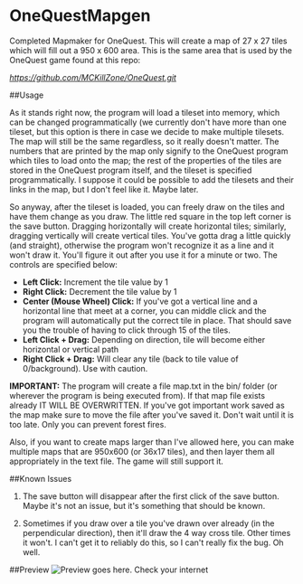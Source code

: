 OneQuestMapgen
==============

Completed Mapmaker for OneQuest. This will create a map of 27 x 27 tiles which will fill out a 950 x 600 area. This is the same area that is used by the OneQuest game found at this repo: 

*https://github.com/MCKillZone/OneQuest.git*

##Usage

As it stands right now, the program will load a tileset into memory, which can be changed programmatically (we currently don't have more than one tileset, but this option is there in case we decide to make multiple tilesets. The map will still be the same regardless, so it really doesn't matter. The numbers that are printed by the map only signify to the OneQuest program which tiles to load onto the map; the rest of the properties of the tiles are stored in the OneQuest program itself, and the tileset is specified programmatically. I suppose it could be possible to add the tilesets and their links in the map, but I don't feel like it. Maybe later.

So anyway, after the tileset is loaded, you can freely draw on the tiles and have them change as you draw. The little red square in the top left corner is the save button. Dragging horizontally will create horizontal tiles; similarly, dragging vertically will create vertical tiles. You've gotta drag a little quickly (and straight), otherwise the program won't recognize it as a line and it won't draw it. You'll figure it out after you use it for a minute or two. The controls are specified below: 

+ **Left Click:** Increment the tile value by 1
+ **Right Click:** Decrement the tile value by 1
+ **Center (Mouse Wheel) Click:** If you've got a vertical line and a horizontal line that meet at a corner, you can middle click and the program will automatically put the correct tile in place. That should save you the trouble of having to click through 15 of the tiles.
+ **Left Click + Drag:** Depending on direction, tile will become either horizontal or vertical path
+ **Right Click + Drag:** Will clear any tile (back to tile value of 0/background). Use with caution.


**IMPORTANT:** The program will create a file map.txt in the bin/ folder (or wherever the program is being executed from). If that map file exists already IT WILL BE OVERWRITTEN. If you've got important work saved as the map make sure to move the file after you've saved it. Don't wait until it is too late. Only you can prevent forest fires.

Also, if you want to create maps larger than I've allowed here, you can make multiple maps that are 950x600 (or 36x17 tiles), and then layer them all appropriately in the text file. The game will still support it.

##Known Issues

1. The save button will disappear after the first click of the save button. Maybe it's not an issue, but it's something that should be known.

2. Sometimes if you draw over a tile you've drawn over already (in the perpendicular direction), then it'll draw the 4 way cross tile. Other times it won't. I can't get it to reliably do this, so I can't really fix the bug. Oh well.

##Preview
<img src =  "http://gyazo.com/f09aaeb886f2d450c8fd6eed840806ba.png" alt = "Preview goes here. Check your internet"></img>
